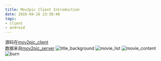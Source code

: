 ```yaml
---
title: Mov2pic Client Introduction
date: 2016-04-26 23:38:48
tags:
- client
- android
---
```

源码在[mov2pic_client](https://github.com/AndKid/mov2pic_client)  
数据来自[mov2pic_server](https://github.com/AndKid/mov2pic_server)
![title_background](http://t.cn/Rq0ITkj)
![movie_list](http://t.cn/Rq0IRJV)
![movie_content](http://t.cn/Rq0InRP)
![burn](http://t.cn/Rq0IujX)
